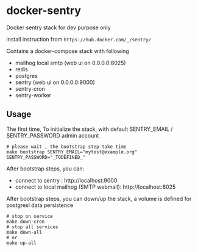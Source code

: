 # docker-sentry

Docker sentry stack for dev purpose only

install instruction from `https://hub.docker.com/_/sentry/`

Contains a docker-compose stack with following
- mailhog local smtp (web ui on 0.0.0.0:8025)
- redis
- postgres
- sentry (web ui on 0.0.0.0:9000)
- sentry-cron
- sentry-worker


## Usage

The first time, To initialize the stack, with default SENTRY_EMAIL / SENTRY_PASSWORD admin account
```
# please wait , the bootstrap step take time
make bootstrap SENTRY_EMAIL="mytest@example.org" SENTRY_PASSWORD="_TODEFINED_"
```

After bootstrap steps, you can:
- connect to sentry : http://localhost:9000
- connect to local mailhog (SMTP webmail): http://localhost:8025

After bootstrap steps, you can down/up the stack, a volume is defined for postgresl data persistence
```
# stop on service
make down-cron
# stop all services
make down-all
# or
make up-all
```
